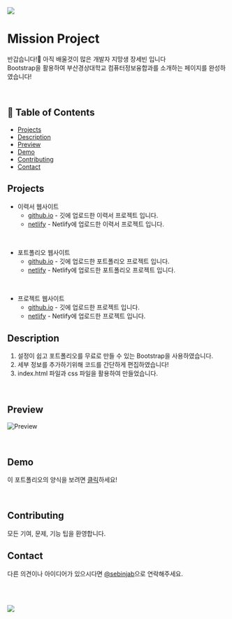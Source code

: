 <div align=left>
<img src="https://capsule-render.vercel.app/api?type=waving&height=220&section=header&color=gradient&customColorList=0,12,21,25,3&text=Mission%20Project!&fontSize=55&animation=blinking&fontAlignY=40" />	
</div>



# Mission Project
반갑습니다!:wave: 아직 배울것이 많은 개발자 지망생 장세빈 입니다<br>
Bootstrap을 활용하여 부산경상대학교 컴퓨터정보융합과를 소개하는 페이지를 완성하였습니다!

<br>

## :notebook_with_decorative_cover: Table of Contents
- [Projects](#projects)
- [Description](#description)
- [Preview](#preview)
- [Demo](#demo)
- [Contributing](#contributing)	
- [Contact](#contact)

## Projects
- 이력서 웹사이트
	+ <a href="https://wkdtpqls.github.io/HtmlCSSHardCoding/">github.io</a> - 깃에 업로드한 이력서 프로젝트 입니다.
	+  <a href="https://typescript-resume.netlify.app/">netlify</a> - Netlify에 업로드한 이력서 프로젝트 입니다. 
<br>

- 포트폴리오 웹사이트
	+ <a href="https://wkdtpqls.github.io/Portfolio/">github.io</a> - 깃에 업로드한 포트폴리오 프로젝트 입니다.
	+  <a href="https://javascript-porfolio.netlify.app/">netlify</a> - Netlify에 업로드한 포트폴리오 프로젝트 입니다.
<br>

- 프로젝트 웹사이트
	+ <a href="https://wkdtpqls.github.io/Project/">github.io</a> - 깃에 업로드한 프로젝트 입니다.
	+  <a href="https://javascript-project01.netlify.app/">netlify</a> - Netlify에 업로드한 프로젝트 입니다.
  

## Description
1. 설정이 쉽고 포트폴리오를 무료로 만들 수 있는 Bootstrap을 사용하였습니다.
2. 세부 정보를 추가하기위해 코드를 간단하게 편집하였습니다!
3. index.html 파일과 css 파일을 활용하여 만들었습니다.

<br>

## Preview

![Preview](https://user-images.githubusercontent.com/112832631/206940706-ef407ecf-82dd-4800-b693-073b3413fdcd.png)


<br>

## Demo
이 포트폴리오의 양식을 보려면 [클릭]([https://startbootstrap.com/theme/stylish-portfolio](https://bootstrapthemes.co/items/free-bootstrap-templates/))하세요!

<br>


## Contributing
모든 기여, 문제, 기능 팁을 환영합니다.

## Contact

다른 의견이나 아이디어가 있으시다면 [@sebinjab](https://twitter.com/)으로 연락해주세요.

<br><br>

<!--footer-->
<div align=left>
<img src="https://capsule-render.vercel.app/api?section=footer&type=waving&color=gradient&customColorList=0,12,21,14,3&height=200&text=Thank%20You&fontSize=50&animation=blink&fontAlignY=70" />	
</div>
